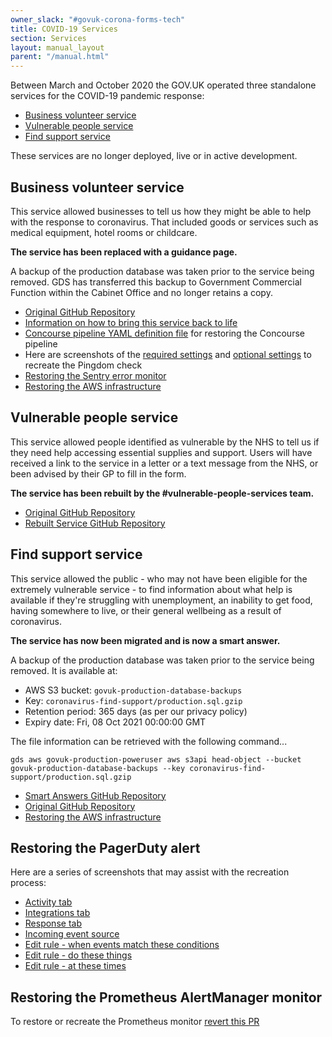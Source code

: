 ```yaml
---
owner_slack: "#govuk-corona-forms-tech"
title: COVID-19 Services
section: Services
layout: manual_layout
parent: "/manual.html"
---
```


Between March and October 2020 the GOV.UK operated three standalone
services for the COVID-19 pandemic response:

- [Business volunteer service](#business-volunteer-service)
- [Vulnerable people service](#vulnerable-people-service)
- [Find support service](#find-support-service)

These services are no longer deployed, live or in active development.

## Business volunteer service

This service allowed businesses to tell us how they might be able to
help with the response to coronavirus.  That included goods or
services such as medical equipment, hotel rooms or childcare.

**The service has been replaced with a guidance page.**

A backup of the production database was taken prior to the service
being removed. GDS has transferred this backup to Government
Commercial Function within the Cabinet Office and no longer retains
a copy.

- [Original GitHub Repository](https://github.com/alphagov/govuk-coronavirus-business-volunteer-form)
- [Information on how to bring this service back to life](https://github.com/alphagov/govuk-coronavirus-business-volunteer-form/blob/master/docs/how-to-bring-back-this-service.md)
- [Concourse pipeline YAML definition file](https://github.com/alphagov/govuk-coronavirus-business-volunteer-form/blob/master/concourse/pipeline.yml) for restoring the Concourse pipeline
- Here are screenshots of the [required settings](https://drive.google.com/file/d/1kNoWpiF494Yng6HNc_wz2R_WyRpFs6y8/view?usp=sharing) and [optional settings](https://drive.google.com/file/d/12gs79eNyy7CUb3fmOTcpaSNojdX0LME8/view?usp=sharing) to recreate the Pingdom check
- [Restoring the Sentry error monitor](https://drive.google.com/file/d/1olTHkQwwq0mlMWsg3BOyjwFy2xhuzcf9/view?usp=sharing)
- [Restoring the AWS infrastructure](https://github.com/alphagov/covid-engineering/pull/948)

## Vulnerable people service

This service allowed people identified as vulnerable by the NHS to
tell us if they need help accessing essential supplies and support.
Users will have received a link to the service in a letter or a text
message from the NHS, or been advised by their GP to fill in the form.

**The service has been rebuilt by the #vulnerable-people-services team.**

- [Original GitHub Repository](https://github.com/alphagov/govuk-coronavirus-vulnerable-people-form)
- [Rebuilt Service GitHub Repository](https://github.com/alphagov/govuk-shielded-vulnerable-people-service)

## Find support service

This service allowed the public - who may not have been eligible for
the extremely vulnerable service - to find information about what help
is available if they're struggling with unemployment, an inability to
get food, having somewhere to live, or their general wellbeing as a
result of coronavirus.

**The service has now been migrated and is now a smart answer.**

A backup of the production database was taken prior to the service
being removed. It is available at:

- AWS S3 bucket: `govuk-production-database-backups`
- Key: `coronavirus-find-support/production.sql.gzip`
- Retention period: 365 days (as per our privacy policy)
- Expiry date: Fri, 08 Oct 2021 00:00:00 GMT

The file information can be retrieved with the following command...

```shell
gds aws govuk-production-poweruser aws s3api head-object --bucket govuk-production-database-backups --key coronavirus-find-support/production.sql.gzip
```

- [Smart Answers GitHub Repository](https://github.com/alphagov/smart-answers/blob/main/lib/smart_answer_flows/find-coronavirus-support.rb)
- [Original GitHub Repository](https://github.com/alphagov/govuk-coronavirus-find-support)
- [Restoring the AWS infrastructure](https://github.com/alphagov/covid-engineering/pull/890)

## Restoring the PagerDuty alert

Here are a series of screenshots that may assist with the recreation process:

- [Activity tab](https://drive.google.com/file/d/1ez9MzT3ODiG54m0nyutl2efbQgQH0Fuu/view?usp=sharing)
- [Integrations tab](https://drive.google.com/file/d/1Lm0-B4mEhpJjnrjHM4FNuthnoZF34J-0/view?usp=sharing)
- [Response tab](https://drive.google.com/file/d/1GdNqhXiQBjQAvq5oBBicUDnHsxAjj2vp/view?usp=sharing)
- [Incoming event source](https://drive.google.com/file/d/1n1Q4Jv51-gk3OAyjrzWWr4bJVlJxCyYA/view?usp=sharing)
- [Edit rule - when events match these conditions](https://drive.google.com/file/d/1_nRUkSZIIAD35o_Wb5Sp4b4kais0wU-M/view?usp=sharing)
- [Edit rule - do these things](https://drive.google.com/file/d/1vdeODTseE1CF-XSt_lYF6pIvwyPId_HX/view?usp=sharing)
- [Edit rule - at these times](https://drive.google.com/file/d/1OxTU3so5_aJWAKgDDvq0s_W8swAqm0mT/view?usp=sharing)

## Restoring the Prometheus AlertManager monitor

To restore or recreate the Prometheus monitor [revert this PR](https://github.com/alphagov/prometheus-aws-configuration-beta/pull/433)
